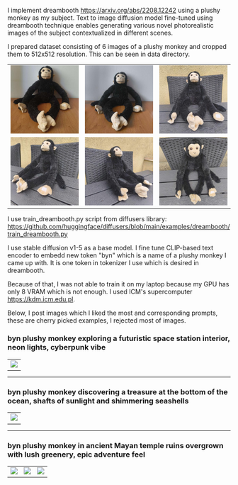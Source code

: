I implement dreambooth https://arxiv.org/abs/2208.12242 using a plushy monkey as my subject. Text to image diffusion model fine-tuned using dreambooth technique enables generating various novel photorealistic images of the subject contextualized in different scenes.

I prepared dataset consisting of 6 images of a plushy monkey and cropped them to 512x512 resolution. This can be seen in data directory.

<table>
  <tr>
    <td><img src="data/cropped/monke1.jpg" width="160"/></td>
    <td><img src="data/cropped/monke2.jpg" width="160"/></td>
    <td><img src="data/cropped/monke3.jpg" width="160"/></td>
  </tr>
  <tr>
    <td><img src="data/cropped/monke4.jpg" width="160"/></td>
    <td><img src="data/cropped/monke5.jpg" width="160"/></td>
    <td><img src="data/cropped/monke6.jpg" width="160"/></td>
  </tr>
</table>


I use train_dreambooth.py script from diffusers library: https://github.com/huggingface/diffusers/blob/main/examples/dreambooth/train_dreambooth.py

I use stable diffusion v1-5 as a base model. I fine tune CLIP-based text encoder to embedd new token "byn" which is a name of a plushy monkey I came up with. It is one token in tokenizer I use which is desired in dreambooth.

Because of that, I was not able to train it on my laptop because my GPU has only 8 VRAM which is not enough. I used ICM's supercomputer https://kdm.icm.edu.pl.

Below, I post images which I liked the most and corresponding prompts, these are cherry picked examples, I rejected most of images.

### byn plushy monkey exploring a futuristic space station interior, neon lights, cyberpunk vibe

<table>
  <tr>
    <td><img src="data/cropped/best/2/10.jpg" width="160"></td>
  </tr>
</table>

---

### byn plushy monkey discovering a treasure at the bottom of the ocean, shafts of sunlight and shimmering seashells

<table>
  <tr>
    <td><img src="data/cropped/best/3/4.jpg" width="160"></td>
  </tr>
</table>

---

### byn plushy monkey in ancient Mayan temple ruins overgrown with lush greenery, epic adventure feel

<table>
  <tr>
    <td><img src="data/cropped/best/4/1.jpg" width="160"></td>
    <td><img src="data/cropped/best/4/4.jpg" width="160"></td>
    <td><img src="data/cropped/best/4/9.jpg" width="160"></td>
  </tr>
</table>


